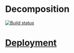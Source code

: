 # Decomposition

[![Build status](https://ci.appveyor.com/api/projects/status/05intlx06ogfx3qa?svg=true)](https://ci.appveyor.com/project/Svetlana-Kutyeva1974/5-2-decomposition)

# [Deployment](https://svetlana-kutyeva1974.github.io/5.2-decomposition/)
